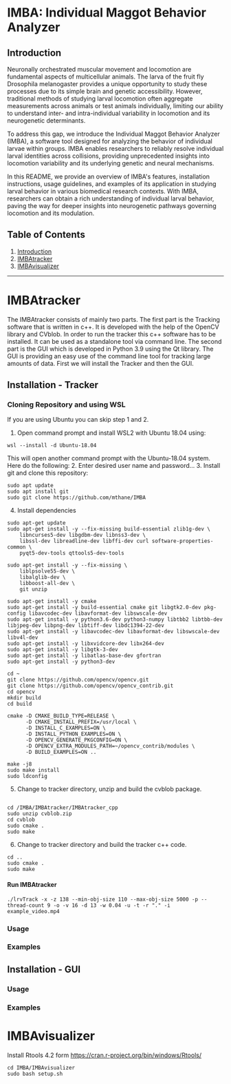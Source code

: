 # IMBA: Individual Maggot Behavior Analyzer


## Introduction <a name="introduction"></a>

Neuronally orchestrated muscular movement and locomotion are fundamental aspects of multicellular animals. The larva of the fruit fly Drosophila melanogaster provides a unique opportunity to study these processes due to its simple brain and genetic accessibility. However, traditional methods of studying larval locomotion often aggregate measurements across animals or test animals individually, limiting our ability to understand inter- and intra-individual variability in locomotion and its neurogenetic determinants.

To address this gap, we introduce the Individual Maggot Behavior Analyzer (IMBA), a software tool designed for analyzing the behavior of individual larvae within groups. IMBA enables researchers to reliably resolve individual larval identities across collisions, providing unprecedented insights into locomotion variability and its underlying genetic and neural mechanisms.

In this README, we provide an overview of IMBA's features, installation instructions, usage guidelines, and examples of its application in studying larval behavior in various biomedical research contexts. With IMBA, researchers can obtain a rich understanding of individual larval behavior, paving the way for deeper insights into neurogenetic pathways governing locomotion and its modulation.

## Table of Contents
1. [Introduction](#introduction)
2. [IMBAtracker](#imbatracker)
3. [IMBAvisualizer](#imbavisualizer)

---

# IMBAtracker <a name="imbatracker"></a>
The IMBAtracker consists of mainly two parts. The first part is the Tracking software that is written in c++. It is developed with the help of the OpenCV library and CVblob. In order to run the tracker this c++ software has to be installed. It can be used as a standalone tool via command line.
The second part is the GUI which is developed in Python 3.9 using the Qt library. The GUI is providing an easy use of the command line tool for tracking large amounts of data. First we will install the Tracker and then the GUI.

## Installation - Tracker

### Cloning Repository and using WSL
If you are using Ubuntu you can skip step 1 and 2.
1. Open command prompt and install WSL2 with Ubuntu 18.04 using:
```
wsl --install -d Ubuntu-18.04
```

This will open another command prompt with the Ubuntu-18.04 system. Here do the following:
2. Enter desired user name and password...
3. Install git and clone this repository:
```
sudo apt update
sudo apt install git
sudo git clone https://github.com/mthane/IMBA
```

4. Install dependencies

```
sudo apt-get update
sudo apt-get install -y --fix-missing build-essential zlib1g-dev \
    libncurses5-dev libgdbm-dev libnss3-dev \
    libssl-dev libreadline-dev libffi-dev curl software-properties-common \
    pyqt5-dev-tools qttools5-dev-tools

sudo apt-get install -y --fix-missing \
    liblpsolve55-dev \
    libalglib-dev \
    libboost-all-dev \
    git unzip

sudo apt-get install -y cmake
sudo apt-get install -y build-essential cmake git libgtk2.0-dev pkg-config libavcodec-dev libavformat-dev libswscale-dev
sudo apt-get install -y python3.6-dev python3-numpy libtbb2 libtbb-dev libjpeg-dev libpng-dev libtiff-dev libdc1394-22-dev
sudo apt-get install -y libavcodec-dev libavformat-dev libswscale-dev libv4l-dev
sudo apt-get install -y libxvidcore-dev libx264-dev
sudo apt-get install -y libgtk-3-dev
sudo apt-get install -y libatlas-base-dev gfortran
sudo apt-get install -y python3-dev

cd ~
git clone https://github.com/opencv/opencv.git
git clone https://github.com/opencv/opencv_contrib.git
cd opencv
mkdir build
cd build

cmake -D CMAKE_BUILD_TYPE=RELEASE \
      -D CMAKE_INSTALL_PREFIX=/usr/local \
      -D INSTALL_C_EXAMPLES=ON \
      -D INSTALL_PYTHON_EXAMPLES=ON \
      -D OPENCV_GENERATE_PKGCONFIG=ON \
      -D OPENCV_EXTRA_MODULES_PATH=~/opencv_contrib/modules \
      -D BUILD_EXAMPLES=ON ..

make -j8
sudo make install
sudo ldconfig

```

5. Change to tracker directory, unzip and build the cvblob package.
```

cd /IMBA/IMBAtracker/IMBAtracker_cpp
sudo unzip cvblob.zip
cd cvblob
sudo cmake .
sudo make

```

6. Change to tracker directory and build the tracker c++ code.

```
cd ..
sudo cmake .
sudo make

```

#### Run IMBAtracker
```
./lrvTrack -x -z 138 --min-obj-size 110 --max-obj-size 5000 -p --thread-count 9 -o -v 16 -d 13 -w 0.04 -u -t -r "." -i example_video.mp4

```

### Usage 


### Examples

## Installation - GUI

### Usage 


### Examples

# IMBAvisualizer <a name="imbavisualizer"></a>

Install Rtools 4.2 form https://cran.r-project.org/bin/windows/Rtools/
```
cd IMBA/IMBAvisualizer
sudo bash setup.sh
```


